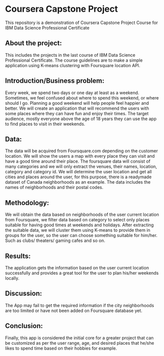# Coursera Capstone Project
This repository is a demonstration of Coursera Capstone Project Course for IBM Data Science Professional Certificate

## About the project:
This includes the projects in the last course of IBM Data Science Professional Certificate. The course guidelines are to make a simple application using K-means clustering with Foursquare location API.

## Introduction/Business problem:
Every week, we spend two days or one day at least as a weekend. Sometimes, we feel confused about where to spend this weekend, or where should I go. Planning a good weekend will help people feel happier and better. We will create an application that will recommend the users with some places where they can have fun and enjoy their times. The target audience, mostly everyone above the age of 18 years they can use the app to find places to visit in their weekends.

## Data:
The data will be acquired from Foursquare.com depending on the customer location. We will show the users a map with every place they can visit and have a good time around their place.
The foursquare data will consist of many categories and we will only extract the venues, their names, location, category and category id.
We will determine the user location and get all cities and places around the user, for this purpose, there is a readymade dataset of Canada neighborhoods as an example.
The data includes the names of neighborhoods and their postal codes.

## Methodology:
We will obtain the data based on neighborhoods of the user current location from Foursquare, we filter data based on category to select only places suitable for having good times at weekends and holidays.
After extracting the suitable data, we will cluster them using K-means to provide them in groups for the user, so the user can choose something suitable for him/her. Such as clubs/ theaters/ gaming cafes and so on. 

## Results:
The application gets the information based on the user current location successfully and provides a great tool for the user to plan his/her weekends locally.

## Discussion:
The App may fail to get the required information if the city neighborhoods are too limited or have not been added on Foursquare database yet.

## Conclusion:
Finally, this app is considered the initial core for a greater project that can be customized as per the user range, age, and desired places that he/she likes to spend time based on their hobbies for example.


